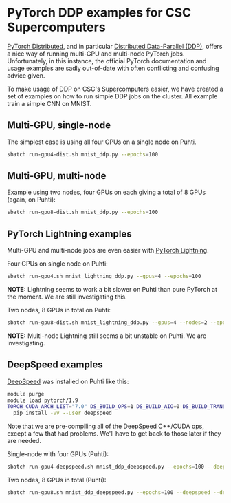# PyTorch DDP examples for CSC Supercomputers

[PyTorch Distributed][1], and in particular [Distributed Data-Parallel
(DDP)][2], offers a nice way of running multi-GPU and multi-node PyTorch jobs.
Unfortunately, in this instance, the official PyTorch documentation and usage
examples are sadly out-of-date with often conflicting and confusing advice
given.

To make usage of DDP on CSC's Supercomputers easier, we have created a set of examples
on how to run simple DDP jobs on the cluster. All example train a simple CNN on
MNIST.

## Multi-GPU, single-node

The simplest case is using all four GPUs on a single node on Puhti.

```bash
sbatch run-gpu4-dist.sh mnist_ddp.py --epochs=100
```

## Multi-GPU, multi-node

Example using two nodes, four GPUs on each giving a total of 8 GPUs (again, on Puhti):

```bash
sbatch run-gpu8-dist.sh mnist_ddp.py --epochs=100
```

## PyTorch Lightning examples

Multi-GPU and multi-node jobs are even easier with [PyTorch Lightning][3].

Four GPUs on single node on Puhti:

```bash
sbatch run-gpu4.sh mnist_lightning_ddp.py --gpus=4 --epochs=100
```

**NOTE:** Lightning seems to work a bit slower on Puhti than pure PyTorch at the
moment. We are still investigating this.


Two nodes, 8 GPUs in total on Puhti:

```bash
sbatch run-gpu8-dist.sh mnist_lightning_ddp.py --gpus=4 --nodes=2 --epochs=100
```

**NOTE:** Multi-node Lightning still seems a bit unstable on Puhti. We are
investigating.

## DeepSpeed examples

[DeepSpeed][4] was installed on Puhti like this:

```bash
module purge
module load pytorch/1.9
TORCH_CUDA_ARCH_LIST="7.0" DS_BUILD_OPS=1 DS_BUILD_AIO=0 DS_BUILD_TRANSFORMER_INFERENCE=0 \
  pip install -vv --user deepspeed
```

Note that we are pre-compiling all of the DeepSpeed C++/CUDA ops, except a few
that had problems. We'll have to get back to those later if they are needed.

Single-node with four GPUs (Puhti):

```bash
sbatch run-gpu4-deepspeed.sh mnist_ddp_deepspeed.py --epochs=100 --deepspeed --deepspeed_config ds_config.json
```

Two nodes, 8 GPUs in total (Puhti):

```bash
sbatch run-gpu8.sh mnist_ddp_deepspeed.py --epochs=100 --deepspeed --deepspeed_config ds_config.json
```


[1]: https://pytorch.org/tutorials/beginner/dist_overview.html
[2]: https://pytorch.org/docs/stable/generated/torch.nn.parallel.DistributedDataParallel.html
[3]: https://www.pytorchlightning.ai/
[4]: https://www.deepspeed.ai/

